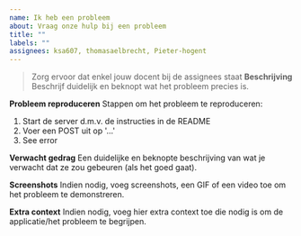 ```yaml
---
name: Ik heb een probleem
about: Vraag onze hulp bij een probleem
title: ""
labels: ""
assignees: ksa607, thomasaelbrecht, Pieter-hogent
---
```


> Zorg ervoor dat enkel jouw docent bij de assignees staat
> **Beschrijving**
> Beschrijf duidelijk en beknopt wat het probleem precies is.

**Probleem reproduceren**
Stappen om het probleem te reproduceren:

1. Start de server d.m.v. de instructies in de README
2. Voer een POST uit op '...'
3. See error

**Verwacht gedrag**
Een duidelijke en beknopte beschrijving van wat je verwacht dat ze zou gebeuren (als het goed gaat).

**Screenshots**
Indien nodig, voeg screenshots, een GIF of een video toe om het probleem te demonstreren.

**Extra context**
Indien nodig, voeg hier extra context toe die nodig is om de applicatie/het probleem te begrijpen.

